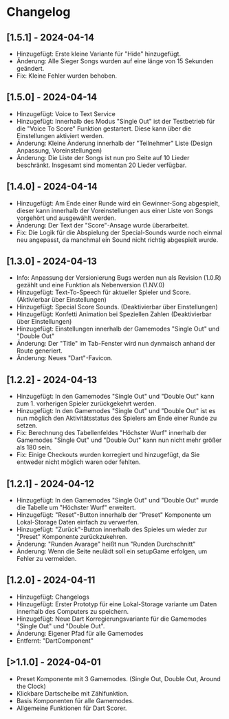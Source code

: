 # Changelog

## [1.5.1] - 2024-04-14
- Hinzugefügt: Erste kleine Variante für "Hide" hinzugefügt.
- Änderung: Alle Sieger Songs wurden auf eine länge von 15 Sekunden geändert.
- Fix: Kleine Fehler wurden behoben.

## [1.5.0] - 2024-04-14
- Hinzugefügt: Voice to Text Service
- Hinzugefügt: Innerhalb des Modus "Single Out" ist der Testbetrieb für die "Voice To Score" Funktion gestartert. Diese kann über die Einstellungen aktiviert werden.
- Änderung: Kleine Änderung innerhalb der "Teilnehmer" Liste (Design Anpassung, Voreinstellungen)
- Änderung: Die Liste der Songs ist nun pro Seite auf 10 Lieder beschränkt. Insgesamt sind momentan 20 Lieder verfügbar.

## [1.4.0] - 2024-04-14
- Hinzugefügt: Am Ende einer Runde wird ein Gewinner-Song abgespielt, dieser kann innerhalb der Voreinstellungen aus einer Liste von Songs vorgehört und ausgewählt werden.
- Änderung: Der Text der "Score"-Ansage wurde überarbeitet.
- Fix: Die Logik für die Abspielung der Special-Sounds wurde noch einmal neu angepasst, da manchmal ein Sound nicht richtig abgespielt wurde.

## [1.3.0] - 2024-04-13
- Info: Anpassung der Versionierung Bugs werden nun als Revision (1.0.R) gezählt und eine Funktion als Nebenversion (1.NV.0)
- Hinzugefügt: Text-To-Speech für aktueller Spieler und Score. (Aktivierbar über Einstellungen)
- Hinzugefügt: Special Score Sounds. (Deaktivierbar über Einstellungen)
- Hinzugefügt: Konfetti Animation bei Speziellen Zahlen (Deaktivierbar über Einstellungen)
- Hinzugefügt: Einstellungen innerhalb der Gamemodes "Single Out" und "Double Out"
- Änderung: Der "Title" im Tab-Fenster wird nun dynmaisch anhand der Route generiert.
- Änderung: Neues "Dart"-Favicon.

## [1.2.2] - 2024-04-13
- Hinzugefügt: In den Gamemodes "Single Out" und "Double Out" kann zum 1. vorherigen Spieler zurückgekehrt werden.
- Hinzugefügt: In den Gamemodes "Single Out" und "Double Out" ist es nun möglich den Aktivitätsstatus des Spielers am Ende einer Runde zu setzen.
- Fix: Berechnung des Tabellenfeldes "Höchster Wurf" innerhalb der Gamemodes "Single Out" und "Double Out" kann nun nicht mehr größer als 180 sein.
- Fix: Einige Checkouts wurden korregiert und hinzugefügt, da Sie entweder nicht möglich waren oder fehlten. 

## [1.2.1] - 2024-04-12
- Hinzugefügt: In den Gamemodes "Single Out" und "Double Out" wurde die Tabelle um "Höchster Wurf" erweitert.
- Hinzugefügt: "Reset"-Button innerhalb der "Preset" Komponente um Lokal-Storage Daten einfach zu verwerfen.
- Hinzugefügt: "Zurück"-Button innerhalb des Spieles um wieder zur "Preset" Komponente zurückzukehren.
- Änderung: "Runden Avarage" heißt nun "Runden Durchschnitt"
- Änderung: Wenn die Seite neulädt soll ein setupGame erfolgen, um Fehler zu vermeiden.


## [1.2.0] - 2024-04-11
- Hinzugefügt: Changelogs
- Hinzugefügt: Erster Prototyp für eine Lokal-Storage variante um Daten innerhalb des Computers zu speichern.
- Hinzugefügt: Neue Dart Korregierungsvariante für die Gamemodes "Single Out" und "Double Out".
- Änderung: Eigener Pfad für alle Gamemodes 
- Entfernt: "DartComponent"

## [>1.1.0] - 2024-04-01
- Preset Komponente mit 3 Gamemodes. (Single Out, Double Out, Around the Clock)
- Klickbare Dartscheibe mit Zählfunktion.
- Basis Komponenten für alle Gamemodes.
- Allgemeine Funktionen für Dart Scorer.